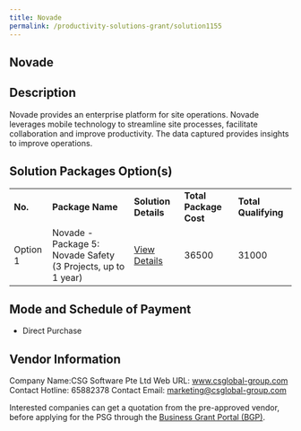 ```yaml
---
title: Novade
permalink: /productivity-solutions-grant/solution1155
---
```


## Novade

## Description

Novade provides an enterprise platform for site operations. Novade leverages mobile technology to streamline site processes, facilitate collaboration and improve productivity. The data captured provides insights to improve operations.

## Solution Packages Option(s)

<table>
<tr>
<td><b>No.</b></td>
<td><b>Package Name</b></td>
<td><b>Solution Details</b></td>
<td><b>Total Package Cost</b></td>
<td><b>Total Qualifying</b></td>
</tr>
<tr>
<td>Option 1</td>
<td>Novade - Package 5: Novade Safety (3 Projects, up to 1 year)</td>
<td><a href='https://www.gobusiness.gov.sg/images/psg/Desensitised_CSG_Software_20200234_Annex_3_Part_5.pdf'>View Details</a></td>
<td>36500</td>
<td>31000</td>
</tr>
</table>

## Mode and Schedule of Payment

 - Direct Purchase

## Vendor Information

 Company Name:CSG Software Pte Ltd 
Web URL: www.csglobal-group.com 
Contact Hotline: 65882378 
Contact Email: marketing@csglobal-group.com 


Interested companies can get a quotation from the pre-approved vendor, before applying for the PSG through the <a href='https://www.businessgrants.gov.sg/'>Business Grant Portal (BGP)</a>.
